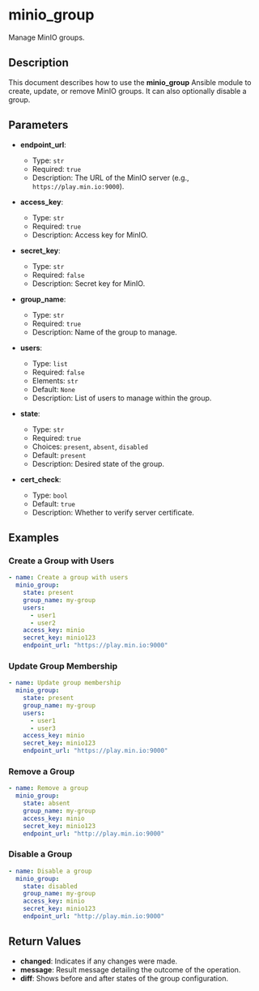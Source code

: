 # minio_group
Manage MinIO groups.

## Description
This document describes how to use the **minio_group** Ansible module to create, update, or remove MinIO groups. It can also optionally disable a group.

## Parameters

- **endpoint_url**:
  - Type: `str`
  - Required: `true`
  - Description: The URL of the MinIO server (e.g., `https://play.min.io:9000`).

- **access_key**:
  - Type: `str`
  - Required: `true`
  - Description: Access key for MinIO.

- **secret_key**:
  - Type: `str`
  - Required: `false`
  - Description: Secret key for MinIO.

- **group_name**:
  - Type: `str`
  - Required: `true`
  - Description: Name of the group to manage.

- **users**:
  - Type: `list`
  - Required: `false`
  - Elements: `str`
  - Default: `None`
  - Description: List of users to manage within the group.

- **state**:
  - Type: `str`
  - Required: `true`
  - Choices: `present`, `absent`, `disabled`
  - Default: `present`
  - Description: Desired state of the group.

- **cert_check**:
  - Type: `bool`
  - Default: `true`
  - Description: Whether to verify server certificate.

## Examples

### Create a Group with Users
```yaml
- name: Create a group with users
  minio_group:
    state: present
    group_name: my-group
    users:
      - user1
      - user2
    access_key: minio
    secret_key: minio123
    endpoint_url: "https://play.min.io:9000"
```

### Update Group Membership

```yaml
- name: Update group membership
  minio_group:
    state: present
    group_name: my-group
    users:
      - user1
      - user3
    access_key: minio
    secret_key: minio123
    endpoint_url: "https://play.min.io:9000"
```

### Remove a Group

```yaml
- name: Remove a group
  minio_group:
    state: absent
    group_name: my-group
    access_key: minio
    secret_key: minio123
    endpoint_url: "http://play.min.io:9000"
```

### Disable a Group

```yaml
- name: Disable a group
  minio_group:
    state: disabled
    group_name: my-group
    access_key: minio
    secret_key: minio123
    endpoint_url: "http://play.min.io:9000"
```

## Return Values

- **changed**: Indicates if any changes were made.
- **message**: Result message detailing the outcome of the operation.
- **diff**: Shows before and after states of the group configuration.